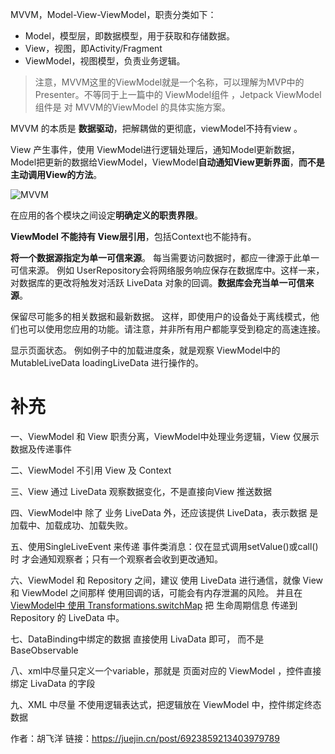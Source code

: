 MVVM，Model-View-ViewModel，职责分类如下：

- Model，模型层，即数据模型，用于获取和存储数据。
- View，视图，即Activity/Fragment
- ViewModel，视图模型，负责业务逻辑。

> 注意，MVVM这里的ViewModel就是一个名称，可以理解为MVP中的Presenter。不等同于上一篇中的 ViewModel组件 ，Jetpack ViewModel组件是 对 MVVM的ViewModel 的具体实施方案。

MVVM 的本质是 **数据驱动**，把解耦做的更彻底，viewModel不持有view 。

View 产生事件，使用 ViewModel进行逻辑处理后，通知Model更新数据，Model把更新的数据给ViewModel，ViewModel**自动通知View更新界面**，**而不是主动调用View的方法**。

![MVVM](https://p1-juejin.byteimg.com/tos-cn-i-k3u1fbpfcp/1ff7967e856646fb8f72044b61e95dff~tplv-k3u1fbpfcp-zoom-in-crop-mark:3024:0:0:0.awebp)



在应用的各个模块之间设定**明确定义的职责界限**。

**ViewModel 不能持有 View层引用**，包括Context也不能持有。

**将一个数据源指定为单一可信来源**。 每当需要访问数据时，都应一律源于此单一可信来源。 例如 UserRepository会将网络服务响应保存在数据库中。这样一来，对数据库的更改将触发对活跃 LiveData 对象的回调。**数据库会充当单一可信来源**。

保留尽可能多的相关数据和最新数据。 这样，即使用户的设备处于离线模式，他们也可以使用您应用的功能。请注意，并非所有用户都能享受到稳定的高速连接。

显示页面状态。 例如例子中的加载进度条，就是观察 ViewModel中的MutableLiveData loadingLiveData 进行操作的。



# 补充

一、ViewModel 和 View 职责分离，ViewModel中处理业务逻辑，View 仅展示数据及传递事件

二、ViewModel 不引用 View 及 Context

三、View 通过 LiveData 观察数据变化，不是直接向View 推送数据

四、ViewModel中 除了 业务 LiveData 外，还应该提供 LiveData，表示数据 是加载中、加载成功、加载失败。

五、使用SingleLiveEvent  来传递 事件类消息：仅在显式调用setValue()或call()时 才会通知观察者；只有一个观察者会收到更改通知。

六、ViewModel 和 Repository 之间，建议 使用 LiveData 进行通信，就像 View 和 ViewModel 之间那样  使用回调的话，可能会有内存泄漏的风险。 并且在[ViewModel中 使用 Transformations.switchMap](https://juejin.cn/post/6844903509893054471#heading-11) 把 生命周期信息 传递到 Repository 的 LiveData 中。

七、DataBinding中绑定的数据 直接使用 LivaData 即可， 而不是 BaseObservable

八、xml中尽量只定义一个variable，那就是 页面对应的 ViewModel ，控件直接绑定 LivaData 的字段

九、XML 中尽量 不使用逻辑表达式，把逻辑放在 ViewModel 中，控件绑定终态数据


作者：胡飞洋
链接：https://juejin.cn/post/6923859213403979789